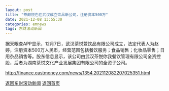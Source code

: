 ```yaml
---
layout: post
title: "茶颜悦色在武汉成立饮品新公司，注册资本500万"
date: 2021-12-08 13:55:30
categories: emnews
tags: 东财滚动新闻
---
```


据天眼查APP显示，12月7日，武汉茶悦萱饮品有限公司成立，法定代表人为赵婷，注册资本500万人民币，经营范围包括餐饮服务；食品销售；化妆品零售；日用杂品销售等。股东信息显示，该公司由武汉茶悦你我餐饮管理有限公司全资控股，后者为湖南茶悦文化产业发展集团有限公司的全资子公司。

<http://finance.eastmoney.com/news/1354,202112082207025351.html>

[返回东财滚动新闻](//finews.zning.me/emnews/)
[返回首页](//finews.zning.me/)